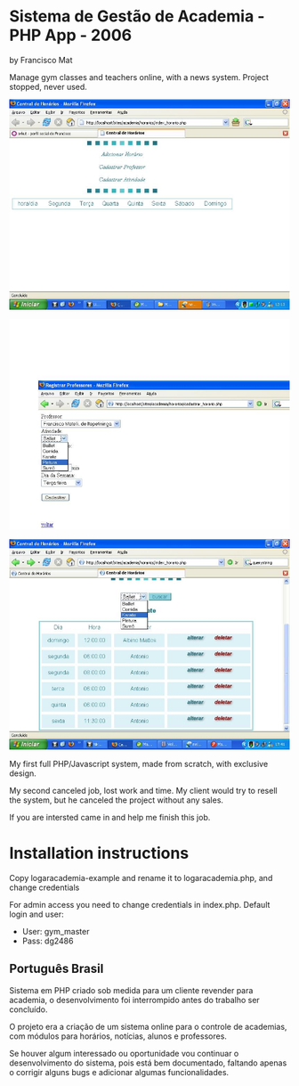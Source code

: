 # Sistema de Gestão de Academia - PHP App - 2006
by Francisco Mat

Manage gym classes and teachers online, with a news system. Project stopped, never used.

![Sistema de Gestão de Academia 1](original-screenshot/ss1.JPG)


![Sistema de Gestão de Academia 2](original-screenshot/ss2.JPG)


![Sistema de Gestão de Academia 3](original-screenshot/ss3.JPG)

My first full PHP/Javascript system, made from scratch, with exclusive design.

My second canceled job, lost work and time. My client would try to resell the system, but he canceled the project without any sales.

If you are intersted came in and help me finish this job.

# Installation instructions
Copy logaracademia-example and rename it to logaracademia.php, and change credentials

For admin access you need to change credentials in index.php. Default login and user:
* User: gym_master
* Pass: dg2486

## Português Brasil
Sistema em PHP criado sob medida para um cliente revender para academia, o desenvolvimento foi interrompido antes do trabalho ser concluído.

O projeto era a criação de um sistema online para o controle de academias, com módulos para horários, notícias, alunos e professores.

Se houver algum interessado ou oportunidade vou continuar o desenvolvimento do sistema, pois está bem documentado, faltando apenas o corrigir alguns bugs e adicionar algumas funcionalidades.